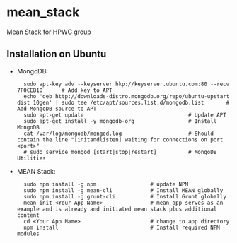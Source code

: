 mean_stack
==========

Mean Stack for HPWC group

Installation on Ubuntu
----------------------

- MongoDB:

		sudo apt-key adv --keyserver hkp://keyserver.ubuntu.com:80 --recv 7F0CEB10		# Add key to APT
		echo 'deb http://downloads-distro.mongodb.org/repo/ubuntu-upstart dist 10gen' | sudo tee /etc/apt/sources.list.d/mongodb.list 		# Add MongoDB source to APT
		sudo apt-get update									# Update APT
		sudo apt-get install -y mongodb-org					# Install MongoDB
		cat /var/log/mongodb/mongod.log 					# Should contain the line "[initandlisten] waiting for connections on port <port>"
		# sudo service mongod [start|stop|restart]			# MongoDB Utilities

- MEAN Stack:

		sudo npm install -g npm 				# update NPM
		sudo npm install -g mean-cli			# Install MEAN globally
		sudo npm install -g grunt-cli			# Install Grunt globally
		mean init <Your App Name>				# mean_app serves as an example and is already and initiated mean stack plus additional content
		cd <Your App Name>						# change to app directory
		npm install 							# Install required NPM modules
		
